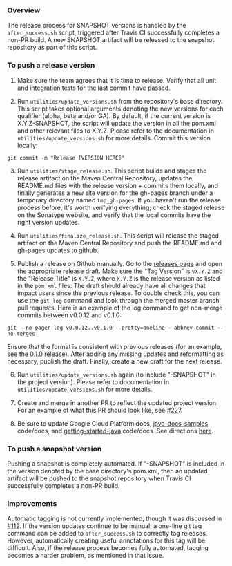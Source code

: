 ### Overview

The release process for SNAPSHOT versions is handled by the `after_success.sh` script, triggered after Travis CI successfully completes a non-PR build. A new SNAPSHOT artifact will be released to the snapshot repository as part of this script.

### To push a release version

1. Make sure the team agrees that it is time to release. Verify that all unit and integration tests for the last commit have passed.

2. Run `utilities/update_versions.sh` from the repository's base directory.
This script takes optional arguments denoting the new versions for each qualifier (alpha, beta and/or GA). By default, if the current version is X.Y.Z-SNAPSHOT, the script will update the version in all the pom.xml and other relevant files to X.Y.Z. Please refer to the documentation in `utilities/update_versions.sh` for more details. Commit this version locally:

  ```
  git commit -m "Release [VERSION HERE]"
  ```

3. Run `utilities/stage_release.sh`.
This script builds and stages the release artifact on the Maven Central Repository, updates the README.md files with the release version + commits them locally, and finally generates a new site version for the gh-pages branch under a temporary directory named `tmp_gh-pages`. If you haven't run the release process before, it's worth verifying everything; check the staged release on the Sonatype website, and verify that the local commits have the right version updates.

4. Run `utilities/finalize_release.sh`.
This script will release the staged artifact on the Maven Central Repository and push the README.md and gh-pages updates to github.

5. Publish a release on Github manually.
Go to the [releases page](https://github.com/GoogleCloudPlatform/google-cloud-java/releases) and open the appropriate release draft. Make sure the "Tag Version" is `vX.Y.Z` and the "Release Title" is `X.Y.Z`, where `X.Y.Z` is the release version as listed in the `pom.xml` files.  The draft should already have all changes that impact users since the previous release.  To double check this, you can use the `git log` command and look through the merged master branch pull requests.  Here is an example of the log command to get non-merge commits between v0.0.12 and v0.1.0:

  ```
  git --no-pager log v0.0.12..v0.1.0 --pretty=oneline --abbrev-commit --no-merges
  ```

  Ensure that the format is consistent with previous releases (for an example, see the [0.1.0 release](https://github.com/GoogleCloudPlatform/google-cloud-java/releases/tag/v0.1.0)).  After adding any missing updates and reformatting as necessary, publish the draft.  Finally, create a new draft for the next release.

6. Run `utilities/update_versions.sh` again (to include "-SNAPSHOT" in the project version). Please refer to documentation in `utilities/update_versions.sh` for more details. 

7. Create and merge in another PR to reflect the updated project version.  For an example of what this PR should look like, see [#227](https://github.com/GoogleCloudPlatform/google-cloud-java/pull/227).

8. Be sure to update Google Cloud Platform docs, [java-docs-samples](https://github.com/GoogleCloudPlatform/java-docs-samples) code/docs, and [getting-started-java](https://github.com/GoogleCloudPlatform/getting-started-java) code/docs.  See directions [here](https://docs.google.com/a/google.com/document/d/1SS3xNn2v0qW7EadGUPBUAPIQAH5VY6WSFmT17ZjjUVE/).

### To push a snapshot version

Pushing a snapshot is completely automated.  If "-SNAPSHOT" is included in the version denoted by the base directory's pom.xml, then an updated artifact will be pushed to the snapshot repository when Travis CI successfully completes a non-PR build.

### Improvements

Automatic tagging is not currently implemented, though it was discussed in [#119](https://github.com/GoogleCloudPlatform/google-cloud-java/pull/119).  If the version updates continue to be manual, a one-line git tag command can be added to `after_success.sh` to correctly tag releases.  However, automatically creating useful annotations for this tag will be difficult.  Also, if the release process becomes fully automated, tagging becomes a harder problem, as mentioned in that issue.
